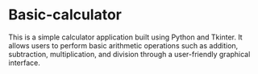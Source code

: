 # Basic-calculator
This is a simple calculator application built using Python and Tkinter. It allows users to perform basic arithmetic operations such as addition, subtraction, multiplication, and division through a user-friendly graphical interface.
